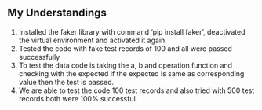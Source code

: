 ## My Understandings

1.	Installed the faker library with command ‘pip install faker’, deactivated the virtual environment and activated it again
2.	Tested the code with fake test records of 100 and all were passed successfully
3.	To test the data code is taking the a, b and operation function and checking with the expected if the expected is same as corresponding value then the test is passed.
4.	We are able to test the code 100 test records and also tried with 500 test records both were 100% successful.
